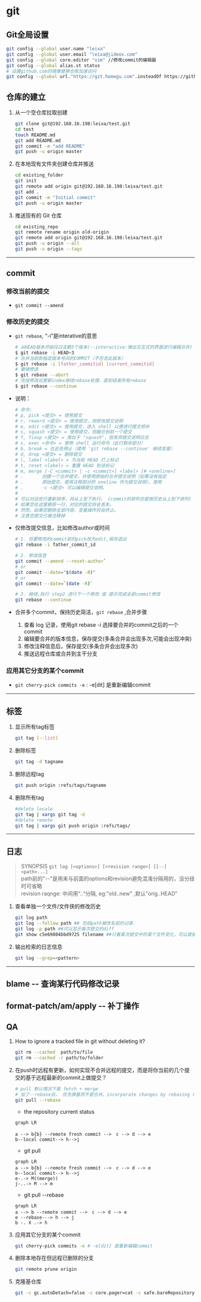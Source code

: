 # git

## Git全局设置

```sh
git config --global user.name "leixa"
git config --global user.email "leixa@jideos.com"
git config --global core.editor "vim" //修改commit的编辑器
git config --global alias.st status
# 设置github.com的镜像替换仓库加速访问
git config --global url."https://git.homegu.com".insteadOf https://github.com
```

## 仓库的建立

1. 从一个空仓库拉取创建

    ```bash
    git clone git@192.168.16.198:leixa/test.git
    cd test
    touch README.md
    git add README.md
    git commit -m "add README"
    git push -u origin master
    ```

1. 在本地现有文件夹创建仓库并推送

    ```bash
    cd existing_folder
    git init
    git remote add origin git@192.168.16.198:leixa/test.git
    git add .
    git commit -m "Initial commit"
    git push -u origin master
    ```

1. 推送现有的 Git 仓库

    ```bash
    cd existing_repo
    git remote rename origin old-origin
    git remote add origin git@192.168.16.198:leixa/test.git
    git push -u origin --all
    git push -u origin --tags
    ```

---

## commit

### 修改当前的提交

- `git commit --amend`

### 修改历史的提交

- `git rebase`, “-i”是interative的意思

    ```sh
    # 从HEAD版本开始往过去数3个版本(--interactive:弹出交互式的界面进行编辑合并)
    $ git rebase -i HEAD~3
    # 合并当前到指定版本号间的COMMIT（不包含此版本）
    $ git rebase -i [father_commitid] [current_commitid]
    # 撤销修改
    $ git rebase --abort
    # 完成修改后更新index继续rebase处理，直到结束所有rebase
    $ git rebase --continue
    ```

- 说明：

    ```sh
    # 命令:
    # p, pick <提交> = 使用提交
    # r, reword <提交> = 使用提交，但修改提交说明
    # e, edit <提交> = 使用提交，进入 shell 以便进行提交修补
    # s, squash <提交> = 使用提交，但融合到前一个提交
    # f, fixup <提交> = 类似于 "squash"，但丢弃提交说明日志
    # x, exec <命令> = 使用 shell 运行命令（此行剩余部分）
    # b, break = 在此处停止（使用 'git rebase --continue' 继续变基）
    # d, drop <提交> = 删除提交
    # l, label <label> = 为当前 HEAD 打上标记
    # t, reset <label> = 重置 HEAD 到该标记
    # m, merge [-C <commit> | -c <commit>] <label> [# <oneline>]
    # .       创建一个合并提交，并使用原始的合并提交说明（如果没有指定
    # .       原始提交，使用注释部分的 oneline 作为提交说明）。使用
    # .       -c <提交> 可以编辑提交说明。
    #
    # 可以对这些行重新排序，将从上至下执行。 (commit的排列也是按历史从上到下排列)
    # 如果您在这里删除一行，对应的提交将会丢失。
    # 然而，如果您删除全部内容，变基操作将会终止。
    # 注意空提交已被注释掉  
    ```

- 仅修改提交信息，比如修改author或时间

    ```sh
    # 1. 将要修改的commit前的pick改为edit,保存退出
    git rebase -i father_commit_id

    # 2. 修改信息
    git commit --amend --reset-author` 
    # or
    git commit --date="$(date -R)"
    # or
    git commit --date=`(date -R)`

    # 3. 继续,执行 step2 进行下一个修改 或 提示完成全部commit修改
    git rebase --continue
    ```

- 合并多个commit，保持历史简洁，`git rebase` ,合并步骤
    1. 查看 log 记录，使用git rebase -i 选择要合并的commit之后的一个commit
    1. 编辑要合并的版本信息，保存提交(多条合并会出现多次,可能会出现冲突)
    1. 修改注释信息后，保存提交(多条合并会出现多次)
    1. 推送远程仓库或合并到主干分支

### 应用其它分支的某个commit

- `git cherry-pick commits -e` : -e[dit] 是重新编辑commit

---

## 标签

1. 显示所有tag标签

    ```sh
    git tag [--list]
    ```

2. 删除标签

    ```sh
    git tag -d tagname
    ```

3. 删除远程tag

    ```sh
    git push origin :refs/tags/tagname
    ```

4. 删除所有tag

    ```sh
    #delete locale
    git tag | xargs git tag -d 
    #delete remote
    git tag | xargs git push origin :refs/tags/  
    ```

---

## 日志

> SYNOPSIS
> `git log [<options>] [<revision range>] [[--] <path>...]`  
> path前的"--"是用来与前面的options和revision避免混淆分隔用的，没分歧时可省略  
> revision raqnge: 中间用“..“分隔, eg:"old..new" ,默认”orig..HEAD“

1. 查看单独一个文件/文件侠的修改历史  

    ```sh
    git log path
    git log --follow path ## 包括path被改名前的记录.
    git log -p path ##可以显示每次提交的diff
    git show c5e69804bbd9725 filename ##只看某次提交中的某个文件变化，可以直接加上fileName
    ```

2. 输出检索的日志信息

    ```sh
    git log --grep=<pattern>
    ```

---

## blame -- 查询某行代码修改记录

## format-patch/am/apply -- 补丁操作

## QA

1. How to ignore a tracked file in git without deleting it?

    ```sh
    git rm --cached  path/to/file 
    git rm --cached -r path/to/folder
    ```

1. 在push时远程有更新，如何实现不合并远程的提交，而是将你当前的几个提交的基于远程最新的commit上做提交？

    ```sh
    # pull 默认情况下是 fetch + merge
    # 加了--rebase后， 优先换基而不是合并。incorporate changes by rebasing rather than merging
    git pull --rebase 
    ```

    - the repository current status

    ```mermaid
    graph LR

    a --> b{b} --remote fresh commit -->　c --> d --> e 
    b--local commit--> h-->j 
    ```

    - git pull

    ```mermaid
    graph LR
    a --> b{b} --remote fresh commit -->　c --> d --> e 
    b--local commit--> h-->j 
    e-.-> M((merge))
    j-..-> M --> m
    ```

    - git pull --rebase

    ```mermaid
    graph LR
    a --> b --remote commit -->　c --> d --> e 
    e --rebase---> h --> j
    b -. X .-> h
    ```

1. 应用其它分支的某个commit

    ```sh
    git cherry-pick commits -e # -e[dit] 是重新编辑commit
    ```

1. 删除本地存在但远程已删除的分支

   ```sh
   git remote prune origin
   ```

1. 克隆基仓库

    ```sh
    git -c gc.autoDetach=false -c core.pager=cat -c safe.bareRepository=all clone --bare --mirror https://git.ti.com/git/ipc/ipc-examples.git ./downloads/git2/git.ti.com.git.ipc.ipc-examples.git --progress
    ```
